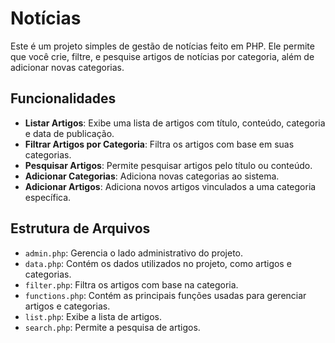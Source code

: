 # Notícias

Este é um projeto simples de gestão de notícias feito em PHP. Ele permite que você crie, filtre, e pesquise artigos de notícias por categoria, além de adicionar novas categorias.

## Funcionalidades

- **Listar Artigos**: Exibe uma lista de artigos com título, conteúdo, categoria e data de publicação.
- **Filtrar Artigos por Categoria**: Filtra os artigos com base em suas categorias.
- **Pesquisar Artigos**: Permite pesquisar artigos pelo título ou conteúdo.
- **Adicionar Categorias**: Adiciona novas categorias ao sistema.
- **Adicionar Artigos**: Adiciona novos artigos vinculados a uma categoria específica.

## Estrutura de Arquivos

- `admin.php`: Gerencia o lado administrativo do projeto.
- `data.php`: Contém os dados utilizados no projeto, como artigos e categorias.
- `filter.php`: Filtra os artigos com base na categoria.
- `functions.php`: Contém as principais funções usadas para gerenciar artigos e categorias.
- `list.php`: Exibe a lista de artigos.
- `search.php`: Permite a pesquisa de artigos.
 

##
